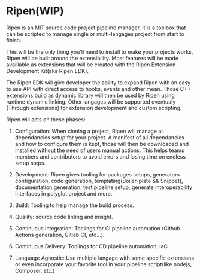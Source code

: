 # Ripen(WIP)
Ripen is an MIT source code project pipeline manager, it is a toolbox that can be scripted to manage single or multi-langages project from start to finish.

This will be the only thing you'll need to install to make your projects works, Ripen will be built around the extensibility. Most features will be made availlable as extensions that will be created with the Ripen Extension Development Kit(aka Ripen EDK).

The Ripen EDK will give developer the ability to expand Ripen with an easy to use API with direct access to hooks, events and other mean. Those C++ extensions build as dynamic library will then be used by Ripen using runtime dynamic linking. Other langages will be supported eventualy (Through extensions) for extension development and custom scripting.

Ripen will acts on these phases:

1. Configuration: When cloning a project, Ripen will manage all dependancies setup for your project. A manifest of all dependancies and how to configure them is kept, those will then be downloaded and installed without the need of users manual actions. This helps teams members and contributors to avoid errors and losing time on endless setup steps.

2. Development: Ripen gives tooling for packages setups, generators configuration, code generation, templating(Boiler-plate && Snippet), documentation generation, test pipeline setup, generate interoperability interfaces in polyglot project and more.

3. Build: Tooling to help manage the build process.

4. Quality: source code linting and insight.

5. Continuous Integration: Toolings for CI pipeline automation (Github Actions generation, Gitlab CI, etc...).

6. Continuous Delivery: Toolings for CD pipeline automation, IaC.

7. Language Agnostic: Use multiple langage with some specific extensions or even incorporate your favorite tool in your pipeline script(like nodejs, Composer, etc.)
